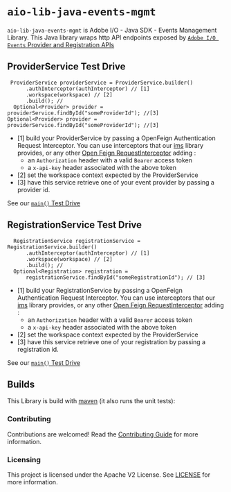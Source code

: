 
# `aio-lib-java-events-mgmt`

`aio-lib-java-events-mgmt` is Adobe I/O - Java SDK - Events Management Library.
This Java library wraps http API endpoints exposed 
by [`Adobe I/O Events` Provider and Registration APIs](https://www.adobe.io/apis/experienceplatform/events/docs.html#!adobedocs/adobeio-events/master/api/api.md)
 
## ProviderService Test Drive

     ProviderService providerService = ProviderService.builder()
          .authInterceptor(authInterceptor) // [1]
          .workspace(workspace) // [2]
          .build(); //
      Optional<Provider> provider = providerService.findById("someProviderId"); //[3]    Optional<Provider> provider = providerService.findById("someProviderId"); //[3]

 * [1] build your ProviderService by passing a OpenFeign Authentication Request Interceptor.
 You can use interceptors that our [ims](../ims) library provides,
 or any other [Open Feign RequestInterceptor](https://github.com/OpenFeign/feign#request-interceptors)
 adding :
   * an `Authorization` header with a valid `Bearer` access token
   * a `x-api-key` header associated with the above token
 * [2] set the workspace context expected by the ProviderService
 * [3] have this service retrieve one of your event provider by passing a provider id.

See our [`main()` Test Drive](./src/test/java/com/adobe/event/management/ProviderServiceTestDrive.java)

## RegistrationService Test Drive

      RegistrationService registrationService = RegistrationService.builder()
          .authInterceptor(authInterceptor) // [1]
          .workspace(workspace) // [2]
          .build(); //
      Optional<Registration> registration =
          registrationService.findById("someRegistrationId"); // [3]

 * [1] build your RegistrationService by passing a OpenFeign Authentication Request Interceptor.
 You can use interceptors that our [ims](../ims) library provides,
 or any other [Open Feign RequestInterceptor](https://github.com/OpenFeign/feign#request-interceptors)
 adding :
   * an `Authorization` header with a valid `Bearer` access token
   * a `x-api-key` header associated with the above token
 * [2] set the workspace context expected by the ProviderService
 * [3] have this service retrieve one of your registration by passing a registration id.

See our [`main()` Test Drive](./src/test/java/com/adobe/event/management/RegistrationServiceTestDrive.java)

## Builds

This Library is build with [maven](https://maven.apache.org/) (it also runs the unit tests):

### Contributing

Contributions are welcomed! Read the [Contributing Guide](../.github/CONTRIBUTING.md) for more information.

### Licensing

This project is licensed under the Apache V2 License. See [LICENSE](../LICENSE.md) for more information.

  
